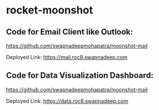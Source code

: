 # rocket-moonshot


## Code for Email Client like Outlook:

https://github.com/swapnadeepmohapatra/moonshot-mail

Deployed Link: https://mail.roc8.swapnadeep.com

## Code for Data Visualization Dashboard:

https://github.com/swapnadeepmohapatra/moonshot-mail

Deployed Link: https://data.roc8.swapnadeep.com

